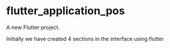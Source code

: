 # flutter_application_pos

A new Flutter project.

Initially we have created 4 sections in the interface using flutter